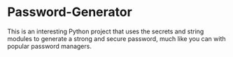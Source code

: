 # Password-Generator
This is an interesting Python project that uses the secrets and string modules to generate a strong and secure password, much like you can with popular password managers.

